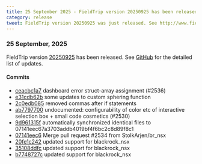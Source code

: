 ```yaml
---
title: 25 September 2025 - FieldTrip version 20250925 has been released
category: release
tweet: FieldTrip version 20250925 was just released. See http://www.fieldtriptoolbox.org/#25-september-2025
---
```


### 25 September, 2025

FieldTrip version [20250925](http://github.com/fieldtrip/fieldtrip/releases/tag/20250925) has been released.
See [GitHub](https://github.com/fieldtrip/fieldtrip/compare/20250915...20250925) for the detailed list of updates.

#### Commits

- [ceacbc1a7](http://github.com/fieldtrip/fieldtrip/commit/ceacbc1a7) dashboard error struct-array assignment (#2536)
- [e31cdb62b](http://github.com/fieldtrip/fieldtrip/commit/e31cdb62b) some updates to custom sphering function
- [2c0edb085](http://github.com/fieldtrip/fieldtrip/commit/2c0edb085) removed commas after if statements
- [ab7797700](http://github.com/fieldtrip/fieldtrip/commit/ab7797700) undocumented: configurability of color etc of interactive selection box + small code cosmetics (#2530)
- [9d961315f](http://github.com/fieldtrip/fieldtrip/commit/9d961315f) automatically synchronized identical files to 07141eec67a3703addb4019bf4f6bc2c8d89f8c1
- [07141eec6](http://github.com/fieldtrip/fieldtrip/commit/07141eec6) Merge pull request #2534 from StolkArjen/br_nsx
- [20fe1c242](http://github.com/fieldtrip/fieldtrip/commit/20fe1c242) updated support for blackrock_nsx
- [35108ddfc](http://github.com/fieldtrip/fieldtrip/commit/35108ddfc) updated support for blackrock_nsx
- [b7748727c](http://github.com/fieldtrip/fieldtrip/commit/b7748727c) updated support for blackrock_nsx
